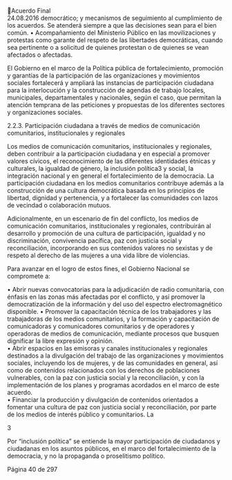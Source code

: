 Acuerdo Final  
24.08.2016 
democrático;  y  mecanismos  de  seguimiento  al  cumplimiento  de  los  acuerdos.  Se  atenderá 
siempre a que las decisiones sean para el bien común. 
• Acompañamiento  del  Ministerio  Público  en  las  movilizaciones  y  protestas  como  garante  del 
respeto de las libertades democráticas, cuando sea pertinente o a solicitud de quienes protestan 
o de quienes se vean afectados o afectadas. 
 
El Gobierno en el marco de la Política pública de fortalecimiento, promoción y garantías de la participación 
de  las  organizaciones  y  movimientos  sociales  fortalecerá  y  ampliará  las  instancias  de  participación 
ciudadana  para  la  interlocución  y  la  construcción  de  agendas  de  trabajo  locales,  municipales, 
departamentales  y  nacionales,  según  el  caso,  que  permitan  la  atención  temprana  de  las  peticiones  y 
propuestas de los diferentes sectores y organizaciones sociales. 
 
 
2.2.3.  Participación  ciudadana  a  través  de  medios  de  comunicación  comunitarios,  institucionales  y 
regionales 
 
Los medios de comunicación comunitarios, institucionales y regionales, deben contribuir a la participación 
ciudadana  y  en  especial  a  promover  valores  cívicos,  el  reconocimiento  de  las  diferentes  identidades 
étnicas  y  culturales,  la  igualdad  de  género,  la  inclusión  política3  y  social,  la  integración  nacional  y  en 
general  el  fortalecimiento  de  la  democracia.  La  participación  ciudadana  en  los  medios  comunitarios 
contribuye  además  a  la  construcción  de  una  cultura  democrática  basada  en  los  principios  de  libertad, 
dignidad y pertenencia, y a fortalecer las comunidades con lazos de vecindad o colaboración mutuos. 
 
Adicionalmente,  en  un  escenario  de  fin  del  conflicto,  los  medios  de  comunicación  comunitarios, 
institucionales  y  regionales,  contribuirán  al  desarrollo  y  promoción  de  una  cultura  de  participación, 
igualdad y no discriminación, convivencia pacífica, paz con justicia social y reconciliación, incorporando 
en sus contenidos valores no sexistas y de respeto al derecho de las mujeres a una vida libre de violencias. 
 
Para avanzar en el logro de estos fines, el Gobierno Nacional se compromete a: 
 
• Abrir nuevas convocatorias para la adjudicación de radio comunitaria, con énfasis en las zonas 
más afectadas por el conflicto, y así promover la democratización de la información y del uso del 
espectro electromagnético disponible. 
• Promover  la  capacitación  técnica  de  los  trabajadores  y  las  trabajadoras  de  los  medios 
comunitarios, y la formación y capacitación de comunicadoras y comunicadores comunitarios y 
de  operadores  y  operadoras  de  medios  de  comunicación,  mediante  procesos  que  busquen 
dignificar la libre expresión y opinión.  
• Abrir espacios en las emisoras y canales institucionales y regionales destinados a la divulgación 
del  trabajo  de  las  organizaciones  y  movimientos  sociales,  incluyendo  los  de  mujeres,  y  de  las 
comunidades en general, así como de contenidos relacionados con los derechos de poblaciones 
vulnerables, con la paz con justicia social y la reconciliación, y con la implementación de los planes 
y programas acordados en el marco de este acuerdo.   
• Financiar la producción y divulgación de contenidos orientados a fomentar una cultura de paz con 
justicia  social  y  reconciliación,  por  parte  de  los  medios  de  interés  público  y  comunitarios.  La 
                                                             
3 

Por “inclusión política” se entiende la mayor participación de  ciudadanos y ciudadanas en los asuntos públicos, en el marco del 
fortalecimiento de la democracia, y no la propaganda o proselitismo político. 

Página 40 de 297 
 

